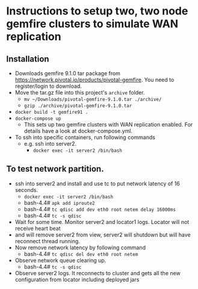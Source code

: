 # Instructions to setup two, two node gemfire clusters to simulate WAN replication

## Installation
* Downloads gemfire 9.1.0 tar package from https://network.pivotal.io/products/pivotal-gemfire. You need to register/login to download.
* Move the tar.gz file into this project's ```archive``` folder.
    * ```mv ~/Downloads/pivotal-gemfire-9.1.0.tar ./archive/```
    * ```gzip ./archive/pivotal-gemfire-9.1.0.tar```
* ```docker build -t gemfire91 .```
* ```docker-compose up```
    + This sets up two gemfire clusters with WAN replication enabled. For details have a look at docker-compose.yml.
* To ssh into specific containers, run following commands
    * e.g. ssh into server2.
      + ```docker exec -it server2 /bin/bash```
  
## To test network partition.
* ssh into server2 and install and use tc to put network latency of 16 seconds.
    + ```docker exec -it server2 /bin/bash```
    + bash-4.4# ```apk add iproute2```
    + bash-4.4# ```tc qdisc add dev eth0 root netem delay 16000ms```
    + bash-4.4# ```tc -s qdisc```
* Wait for some time. Monitor server2 and locator1 logs. Locator will not receive heart beat 
* and will remove server2 from view, server2 will shutdown but will have reconnect thread running.
* Now remove network latency by following command
    + bash-4.4# ```tc qdisc del dev eth0 root netem```
* Observe network queue clearing up.
    + bash-4.4# ```tc -s qdisc```
* Observe server2 logs. It reconnects to cluster and gets all the new configuration from locator including deployed jars

 
  
